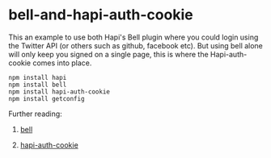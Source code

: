 # bell-and-hapi-auth-cookie

This an example to use both Hapi's Bell plugin where you could login using the Twitter API (or others such as github, facebook etc). But using bell alone will only keep you signed on a single page, this is where the Hapi-auth-cookie comes into place.

```
npm install hapi
npm install bell
npm install hapi-auth-cookie
npm install getconfig
```

Further reading: 
1. [bell](https://github.com/hapijs/bell)

2. [hapi-auth-cookie](https://github.com/hapijs/hapi-auth-cookie)
